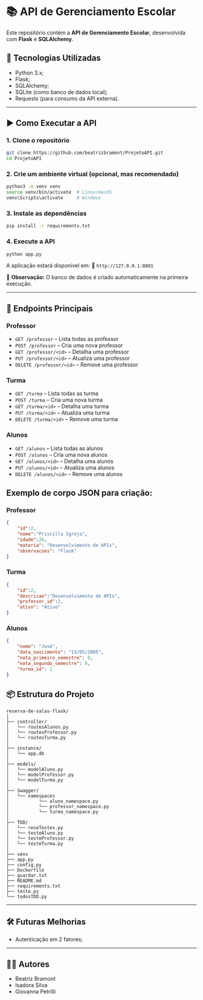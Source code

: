 # 📚 API de Gerenciamento Escolar

Este repositório contém a **API de Gerenciamento Escolar**, desenvolvida com **Flask** e **SQLAlchemy**.


## 🚀 Tecnologias Utilizadas

- Python 3.x;
- Flask;
- SQLAlchemy;
- SQLite (como banco de dados local);
- Requests (para consumo da API externa).

---

## ▶️ Como Executar a API

### 1. Clone o repositório

```bash
git clone https://github.com/beatrizbramont/ProjetoAPI.git
cd ProjetoAPI
```

### 2. Crie um ambiente virtual (opcional, mas recomendado)

```bash
python3 -m venv venv
source venv/bin/activate  # Linux/macOS
venv\Scripts\activate     # Windows
```

### 3. Instale as dependências

```bash
pip install -r requirements.txt
```

### 4. Execute a API

```bash
python app.py
```

A aplicação estará disponível em:
📍 `http://127.0.0.1:8001`

📝 **Observação:** O banco de dados é criado automaticamente na primeira execução.

---

## 📡 Endpoints Principais

### Professor
- `GET /professor` – Lista todas as professor
- `POST /professor` – Cria uma nova professor
- `GET /professor/<id>` – Detalha uma professor
- `PUT /professor/<id>` – Atualiza uma professor
- `DELETE /professor/<id>` – Remove uma professor

### Turma
- `GET /turma` – Lista todas as turma
- `POST /turma` – Cria uma nova turma
- `GET /turma/<id>` – Detalha uma turma
- `PUT /turma/<id>` – Atualiza uma turma
- `DELETE /turma/<id>` – Remove uma turma

### Alunos
- `GET /alunos` – Lista todas as alunos
- `POST /alunos` – Cria uma nova alunos
- `GET /alunos/<id>` – Detalha uma alunos
- `PUT /alunos/<id>` – Atualiza uma alunos
- `DELETE /alunos/<id>` – Remove uma alunos


## Exemplo de corpo JSON para criação:

### Professor
```json
{
    "id":2,
    "nome":"Priscilla Igreja",
    "idade":26, 
    "materia": "Desenvolvimento de APIs",
    "observacoes": "Flask"
}

```
### Turma
```json
{
    "id":2,
    "descricao":"Desenvolvimento de APIs",
    "professor_id":2, 
    "ativo": "Ativo"
}
```

### Alunos
```json
{
    "nome": "José",
    "data_nascimento": "13/05/2005",
    "nota_primeiro_semestre": 9,
    "nota_segundo_semestre": 8,
    "turma_id": 1
}
```

## 📦 Estrutura do Projeto

```
reserva-de-salas-flask/
│
├── controller/
│   └── routesAlunos.py   
│   └── routesProfessor.py 
│   └── routesTurma.py    
│
├── instance/
│   └── app.db           
│
├── models/
│   └── modelAluno.py   
│   └── modelProfessor.py  
│   └── modelTurma.py  
│  
├── Swagger/
│   └── namespaces 
│           └── aluno_namespace.py  
│           └── professor_namespace.py 
│           └── turma_namespace.py   
│
├── TDD/
│   └── reseTestes.py 
│   └── testeAluno.py 
│   └── testeProfessor.py
│   └── testeTurma.py     
│
├── venv
├── app.py                    
├── config.py 
├── Dockerfile                 
├── guardar.txt              
├── README.md                
├── requirements.txt          
├── teste.py
└── todosTDD.py

```
---

## 🛠️ Futuras Melhorias

- Autenticação em 2 fatores;

---

## 🧑‍💻 Autores

- Beatriz Bramont 
- Isadora Silva
- Giovanna Petrilli

